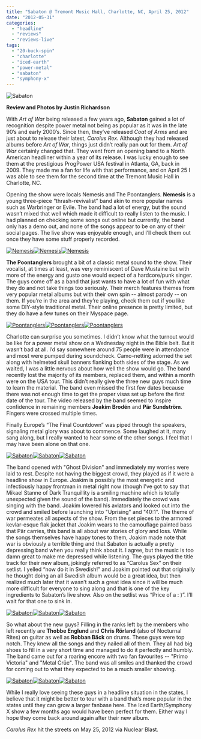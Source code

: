 ```yaml
---
title: "Sabaton @ Tremont Music Hall, Charlotte, NC, April 25, 2012"
date: "2012-05-31"
categories: 
  - "headline"
  - "reviews"
  - "reviews-live"
tags: 
  - "20-buck-spin"
  - "charlotte"
  - "iced-earth"
  - "power-metal"
  - "sabaton"
  - "symphony-x"
---
```


![Sabaton](http://www.hellbound.ca/wp-content/uploads/2012/05/sabaton_01.jpg "Sabaton")

**Review and Photos by Justin Richardson**

With _Art of War_ being released a few years ago, **Sabaton** gained a lot of recognition despite power metal not being as popular as it was in the late 90’s and early 2000’s. Since then, they’ve released _Coat of Arms_ and are just about to release their latest, _Carolus Rex_. Although they had released albums before _Art of War_, things just didn’t really pan out for them. _Art of War_ certainly changed that. They went from an opening band to a North American headliner within a year of its release. I was lucky enough to see them at the prestigious ProgPower USA festival in Atlanta, GA, back in 2009. They made me a fan for life with that performance, and on April 25 I was able to see them for the second time at the Tremont Music Hall in Charlotte, NC.

Opening the show were locals Nemesis and The Poontanglers. **Nemesis** is a young three-piece “thrash-revivalist” band akin to more popular names such as Warbringer or Evile. The band had a lot of energy, but the sound wasn’t mixed that well which made it difficult to really listen to the music. I had planned on checking some songs out online but currently, the band only has a demo out, and none of the songs appear to be on any of their social pages. The live show was enjoyable enough, and I’ll check them out once they have some stuff properly recorded.

[![Nemesis](http://www.hellbound.ca/wp-content/uploads/2012/05/nemesis_01-182x182.jpg "Nemesis")](http://www.hellbound.ca/wp-content/uploads/2012/05/nemesis_01.jpg)[![Nemesis](http://www.hellbound.ca/wp-content/uploads/2012/05/nemesis_02-182x182.jpg "Nemesis")](http://www.hellbound.ca/wp-content/uploads/2012/05/nemesis_02.jpg)[![Nemesis](http://www.hellbound.ca/wp-content/uploads/2012/05/nemesis_03-182x182.jpg "Nemesis")](http://www.hellbound.ca/wp-content/uploads/2012/05/nemesis_03.jpg)

**The Poontanglers** brought a bit of a classic metal sound to the show. Their vocalist, at times at least, was very reminiscent of Dave Mustaine but with more of the energy and gusto one would expect of a hardcore/punk singer. The guys come off as a band that just wants to have a lot of fun with what they do and not take things too seriously. Their merch features themes from very popular metal albums but with their own spin -- almost parody -- on them. If you’re in the area and they’re playing, check them out if you like some DIY-style traditional metal. Their online presence is pretty limited, but they do have a few tunes on their Myspace page.

[![Poontanglers](http://www.hellbound.ca/wp-content/uploads/2012/05/poontanglers_01-182x182.jpg "Poontanglers")](http://www.hellbound.ca/wp-content/uploads/2012/05/poontanglers_01.jpg)[![Poontanglers](http://www.hellbound.ca/wp-content/uploads/2012/05/poontanglers_02-182x182.jpg "Poontanglers")](http://www.hellbound.ca/wp-content/uploads/2012/05/poontanglers_02.jpg)[![Poontanglers](http://www.hellbound.ca/wp-content/uploads/2012/05/poontanglers_03-182x182.jpg "Poontanglers")](http://www.hellbound.ca/wp-content/uploads/2012/05/poontanglers_03.jpg)

Charlotte can surprise you sometimes. I didn’t know what the turnout would be like for a power metal show on a Wednesday night in the Bible belt. But it wasn’t bad at all. I’d say somewhere around 75 people were in attendance and most were pumped during soundcheck. Camo-netting adorned the set along with helmeted skull banners flanking both sides of the stage. As we waited, I was a little nervous about how well the show would go. The band recently lost the majority of its members, replaced them, and within a month were on the USA tour. This didn’t really give the three new guys much time to learn the material. The band even missed the first few dates because there was not enough time to get the proper visas set up before the first date of the tour. The video released by the band seemed to inspire confidence in remaining members **Joakim Brodén** and **Pär Sundström**. Fingers were crossed multiple times.

Finally Europe’s “The Final Countdown” was piped through the speakers, signaling metal glory was about to commence. Some laughed at it, many sang along, but I really wanted to hear some of the other songs. I feel that I may have been alone on that one.

[![Sabaton](http://www.hellbound.ca/wp-content/uploads/2012/05/sabaton_02-182x182.jpg "Sabaton")](http://www.hellbound.ca/wp-content/uploads/2012/05/sabaton_02.jpg)[![Sabaton](http://www.hellbound.ca/wp-content/uploads/2012/05/sabaton_03-182x182.jpg "Sabaton")](http://www.hellbound.ca/wp-content/uploads/2012/05/sabaton_03.jpg)[![Sabaton](http://www.hellbound.ca/wp-content/uploads/2012/05/sabaton_04-182x182.jpg "Sabaton")](http://www.hellbound.ca/wp-content/uploads/2012/05/sabaton_04.jpg)

The band opened with "Ghost Division" and immediately my worries were laid to rest. Despite not having the biggest crowd, they played as if it were a headline show in Europe. Joakim is possibly the most energetic and infectiously happy frontman in metal right now (though I’ve got to say that Mikael Stanne of Dark Tranquillity is a smiling machine which is totally unexpected given the sound of the band). Immediately the crowd was singing with the band. Joakim lowered his aviators and looked out into the crowd and smiled before launching into "Uprising" and "40:1". The theme of war permeates all aspects of the show. From the set pieces to the armored kevlar-esque flak jacket that Joakim wears to the camouflage painted bass that Pär carries, this band is all about war stories of glory and loss. While the songs themselves have happy tones to them, Joakim made note that war is obviously a terrible thing and that Sabaton is actually a pretty depressing band when you really think about it. I agree, but the music is too damn great to make me depressed while listening. The guys played the title track for their new album, jokingly referred to as “Carolus Sex” on their setlist. I yelled “now do it in Swedish!” and Joakim pointed out that originally he thought doing an all Swedish album would be a great idea, but then realized much later that it wasn’t such a great idea since it will be much more difficult for everyone to sing along and that is one of the key ingredients to Sabaton’s live show. Also on the setlist was “Price of a : )”. I’ll wait for that one to sink in.

[![Sabaton](http://www.hellbound.ca/wp-content/uploads/2012/05/sabaton_06-182x182.jpg "Sabaton")](http://www.hellbound.ca/wp-content/uploads/2012/05/sabaton_06.jpg)[![Sabaton](http://www.hellbound.ca/wp-content/uploads/2012/05/sabaton_07-182x182.jpg "Sabaton")](http://www.hellbound.ca/wp-content/uploads/2012/05/sabaton_07.jpg)[![Sabaton](http://www.hellbound.ca/wp-content/uploads/2012/05/sabaton_alt03-182x182.jpg "Sabaton")](http://www.hellbound.ca/wp-content/uploads/2012/05/sabaton_alt03.jpg)

So what about the new guys? Filling in the ranks left by the members who left recently are **Thobbe Englund** and **Chris Rörland** (also of Nocturnal Rites) on guitar as well as **Robban Bäck** on drums. These guys were top notch. They knew all the songs and they nailed all of them. They all had big shoes to fill in a very short time and managed to do it perfectly and humbly. The band came out for a roaring encore with two fan favourites -- "Primo Victoria" and "Metal Crüe". The band was all smiles and thanked the crowd for coming out to what they expected to be a much smaller showing.

[![Sabaton](http://www.hellbound.ca/wp-content/uploads/2012/05/sabaton_08-182x182.jpg "Sabaton")](http://www.hellbound.ca/wp-content/uploads/2012/05/sabaton_08.jpg)[![Sabaton](http://www.hellbound.ca/wp-content/uploads/2012/05/sabaton_09-182x182.jpg "Sabaton")](http://www.hellbound.ca/wp-content/uploads/2012/05/sabaton_09.jpg)[![Sabaton](http://www.hellbound.ca/wp-content/uploads/2012/05/sabaton_alt02-182x182.jpg "Sabaton")](http://www.hellbound.ca/wp-content/uploads/2012/05/sabaton_alt02.jpg)

While I really love seeing these guys in a headline situation in the states, I believe that it might be better to tour with a band that’s more popular in the states until they can grow a larger fanbase here. The Iced Earth/Symphony X show a few months ago would have been perfect for them. Either way I hope they come back around again after their new album.

_Carolus Rex_ hit the streets on May 25, 2012 via Nuclear Blast.
